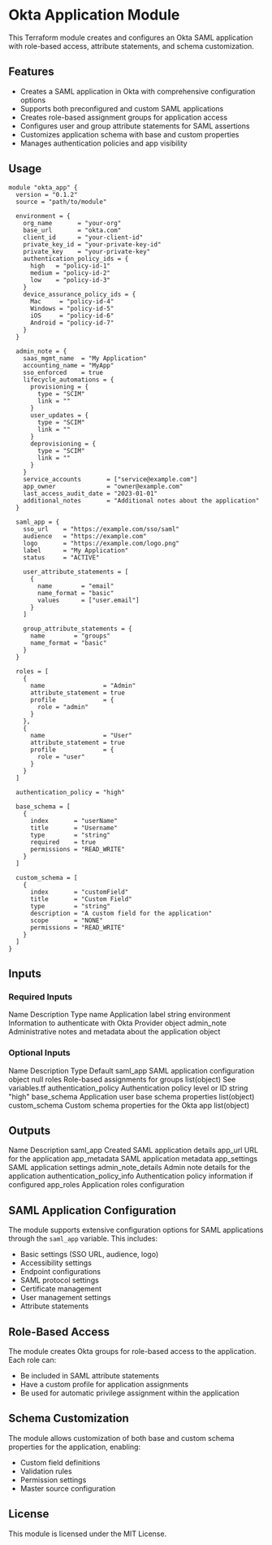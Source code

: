 # Okta Application Module

This Terraform module creates and configures an Okta SAML application with role-based access, attribute statements, and schema customization.

## Features

- Creates a SAML application in Okta with comprehensive configuration options
- Supports both preconfigured and custom SAML applications
- Creates role-based assignment groups for application access
- Configures user and group attribute statements for SAML assertions
- Customizes application schema with base and custom properties
- Manages authentication policies and app visibility

## Usage

```hcl
module "okta_app" {
  version = "0.1.2"
  source = "path/to/module"
  
  environment = {
    org_name       = "your-org"
    base_url       = "okta.com"
    client_id      = "your-client-id"
    private_key_id = "your-private-key-id"
    private_key    = "your-private-key"
    authentication_policy_ids = {
      high   = "policy-id-1"
      medium = "policy-id-2"
      low    = "policy-id-3"
    }
    device_assurance_policy_ids = {
      Mac     = "policy-id-4"
      Windows = "policy-id-5"
      iOS     = "policy-id-6"
      Android = "policy-id-7"
    }
  }
  
  admin_note = {
    saas_mgmt_name  = "My Application"
    accounting_name = "MyApp"
    sso_enforced    = true
    lifecycle_automations = {
      provisioning = {
        type = "SCIM"
        link = ""
      }
      user_updates = {
        type = "SCIM"
        link = ""
      }
      deprovisioning = {
        type = "SCIM"
        link = ""
      }
    }
    service_accounts       = ["service@example.com"]
    app_owner              = "owner@example.com"
    last_access_audit_date = "2023-01-01"
    additional_notes       = "Additional notes about the application"
  }
  
  saml_app = {
    sso_url    = "https://example.com/sso/saml"
    audience   = "https://example.com"
    logo       = "https://example.com/logo.png"
    label      = "My Application"
    status     = "ACTIVE"
    
    user_attribute_statements = [
      {
        name        = "email"
        name_format = "basic"
        values      = ["user.email"]
      }
    ]
    
    group_attribute_statements = {
      name        = "groups"
      name_format = "basic"
    }
  }
  
  roles = [
    {
      name                = "Admin"
      attribute_statement = true
      profile             = {
        role = "admin"
      }
    },
    {
      name                = "User"
      attribute_statement = true
      profile             = {
        role = "user"
      }
    }
  ]
  
  authentication_policy = "high"
  
  base_schema = [
    {
      index       = "userName"
      title       = "Username"
      type        = "string"
      required    = true
      permissions = "READ_WRITE"
    }
  ]
  
  custom_schema = [
    {
      index       = "customField"
      title       = "Custom Field"
      type        = "string"
      description = "A custom field for the application"
      scope       = "NONE"
      permissions = "READ_WRITE"
    }
  ]
}
```

## Inputs

### Required Inputs

 Name  Description  Type  name  Application label  string  environment  Information to authenticate with Okta Provider  object  admin_note  Administrative notes and metadata about the application  object 

### Optional Inputs

 Name  Description  Type  Default  saml_app  SAML application configuration  object  null  roles  Role-based assignments for groups  list(object)  See variables.tf  authentication_policy  Authentication policy level or ID  string  "high"  base_schema  Application user base schema properties  list(object)  custom_schema  Custom schema properties for the Okta app  list(object) 

## Outputs

 Name  Description  saml_app  Created SAML application details  app_url  URL for the application  app_metadata  SAML application metadata  app_settings  SAML application settings  admin_note_details  Admin note details for the application  authentication_policy_info  Authentication policy information if configured  app_roles  Application roles configuration 

## SAML Application Configuration

The module supports extensive configuration options for SAML applications through the `saml_app` variable. This includes:

- Basic settings (SSO URL, audience, logo)
- Accessibility settings
- Endpoint configurations
- SAML protocol settings
- Certificate management
- User management settings
- Attribute statements

## Role-Based Access

The module creates Okta groups for role-based access to the application. Each role can:

- Be included in SAML attribute statements
- Have a custom profile for application assignments
- Be used for automatic privilege assignment within the application

## Schema Customization

The module allows customization of both base and custom schema properties for the application, enabling:

- Custom field definitions
- Validation rules
- Permission settings
- Master source configuration

## License

This module is licensed under the MIT License.
